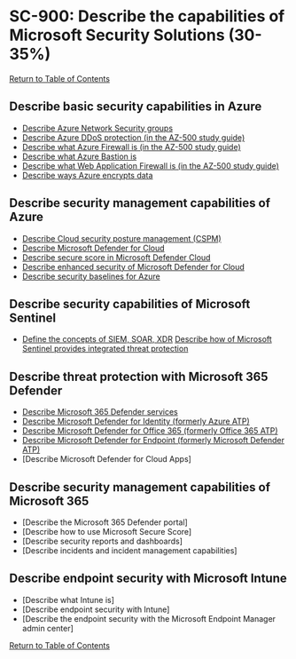 # SC-900: Describe the capabilities of Microsoft Security Solutions (30-35%)

[Return to Table of Contents](../README.md)

## Describe basic security capabilities in Azure
* [Describe Azure Network Security groups](11-Describe%20Azure%20Network%20Security%20groups.md)
* [Describe Azure DDoS protection (in the AZ-500 study guide)](https://github.com/JonThomas/Azure-AZ-500-Study-Guide/blob/master/2-Implement%20platform%20protection/19-Implement%20DDoS%20protection.md)
* [Describe what Azure Firewall is (in the AZ-500 study guide)](https://github.com/JonThomas/Azure-AZ-500-Study-Guide/blob/master/2-Implement%20platform%20protection/12-Create%20and%20configure%20Azure%20Firewall.md)
* [Describe what Azure Bastion is](14-Describe%20what%20Azure%20Bastion%20is.md)
* [Describe what Web Application Firewall is (in the AZ-500 study guide)](https://github.com/JonThomas/Azure-AZ-500-Study-Guide/blob/master/2-Implement%20platform%20protection/15-Create%20and%20configure%20a%20Web%20Application%20Firewall%20(WAF).md)
* [Describe ways Azure encrypts data](16-Describe-ways-Azure-encrypts-data.md)
## Describe security management capabilities of Azure
* [Describe Cloud security posture management (CSPM)](21-Describe-Cloud-security-posture-management-(CSPM).md)
* [Describe Microsoft Defender for Cloud](22-Describe-Microsoft-Defender-for-Cloud.md)
* [Describe secure score in Microsoft Defender Cloud](23-Describe-secure-score-in-Microsoft-Defender-Cloud.md)
* [Describe enhanced security of Microsoft Defender for Cloud](24-Describe-enhanced-security-of-Microsoft-Defender-for-Cloud.md)
* [Describe security baselines for Azure](25-Describe-security-baselines-for-Azure.md)
## Describe security capabilities of Microsoft Sentinel
* [Define the concepts of SIEM, SOAR, XDR](31-Define-the-concepts-of-SIEM-SOAR-XDR.md) [Describe how of Microsoft Sentinel provides integrated threat protection](32-Describe-how-of-Microsoft-Sentinel-provides-integrated-threat-protection.md)
## Describe threat protection with Microsoft 365 Defender
* [Describe Microsoft 365 Defender services](41-Describe-Microsoft-365-Defender-services.md)
* [Describe Microsoft Defender for Identity (formerly Azure ATP)](42-Describe-Microsoft-Defender-for-Identity.md)
* [Describe Microsoft Defender for Office 365 (formerly Office 365 ATP)](43-Describe-Microsoft-Defender-for-Office-365.md)
* [Describe Microsoft Defender for Endpoint (formerly Microsoft Defender ATP)](44-Describe-Microsoft-Defender-for-Endpoint.md)
* [Describe Microsoft Defender for Cloud Apps]
## Describe security management capabilities of Microsoft 365
* [Describe the Microsoft 365 Defender portal]
* [Describe how to use Microsoft Secure Score]
* [Describe security reports and dashboards]
* [Describe incidents and incident management capabilities]
## Describe endpoint security with Microsoft Intune
* [Describe what Intune is]
* [Describe endpoint security with Intune]
* [Describe the endpoint security with the Microsoft Endpoint Manager admin center]

[Return to Table of Contents](../README.md)